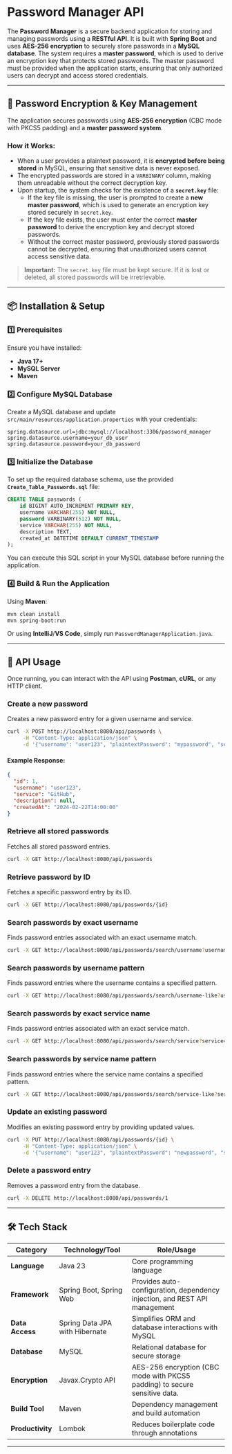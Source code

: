 # Password Manager API

The **Password Manager** is a secure backend application for storing and managing passwords using a **RESTful API**. It is built with **Spring Boot** and uses **AES-256 encryption** to securely store passwords in a **MySQL database**. The system requires a **master password**, which is used to derive an encryption key that protects stored passwords. The master password must be provided when the application starts, ensuring that only authorized users can decrypt and access stored credentials.

---

## 🔐 Password Encryption & Key Management

The application secures passwords using **AES-256 encryption** (CBC mode with PKCS5 padding) and a **master password system**.

### **How it Works:**
- When a user provides a plaintext password, it is **encrypted before being stored** in MySQL, ensuring that sensitive data is never exposed.
- The encrypted passwords are stored in a `VARBINARY` column, making them unreadable without the correct decryption key.
- Upon startup, the system checks for the existence of a **`secret.key`** file:
    - If the key file is missing, the user is prompted to create a **new master password**, which is used to generate an encryption key stored securely in `secret.key`.
    - If the key file exists, the user must enter the correct **master password** to derive the encryption key and decrypt stored passwords.
    - Without the correct master password, previously stored passwords cannot be decrypted, ensuring that unauthorized users cannot access sensitive data.

> **Important:** The `secret.key` file must be kept secure. If it is lost or deleted, all stored passwords will be irretrievable.

---

## 📦 Installation & Setup

### **1️⃣ Prerequisites**

Ensure you have installed:

- **Java 17+**
- **MySQL Server**
- **Maven**

### **2️⃣ Configure MySQL Database**

Create a MySQL database and update `src/main/resources/application.properties` with your credentials:

```properties
spring.datasource.url=jdbc:mysql://localhost:3306/password_manager
spring.datasource.username=your_db_user
spring.datasource.password=your_db_password
```



### **3️⃣ Initialize the Database**

To set up the required database schema, use the provided **`Create_Table_Passwords.sql`** file:

```sql
CREATE TABLE passwords (
    id BIGINT AUTO_INCREMENT PRIMARY KEY,
    username VARCHAR(255) NOT NULL,
    password VARBINARY(512) NOT NULL,
    service VARCHAR(255) NOT NULL,
    description TEXT,
    created_at DATETIME DEFAULT CURRENT_TIMESTAMP
);
```

You can execute this SQL script in your MySQL database before running the application.

### **4️⃣ Build & Run the Application**

Using **Maven**:

```bash
mvn clean install
mvn spring-boot:run
```

Or using **IntelliJ**/**VS Code**, simply run `PasswordManagerApplication.java`.

---

## 📡 API Usage

Once running, you can interact with the API using **Postman**, **cURL**, or any HTTP client.

### **Create a new password**
Creates a new password entry for a given username and service.
```bash
curl -X POST http://localhost:8080/api/passwords \
     -H "Content-Type: application/json" \
     -d '{"username": "user123", "plaintextPassword": "mypassword", "service": "GitHub"}'
```
#### Example Response:
```json
{
  "id": 1,
  "username": "user123",
  "service": "GitHub",
  "description": null,
  "createdAt": "2024-02-22T14:00:00"
}
```

### **Retrieve all stored passwords**
Fetches all stored password entries.
```bash
curl -X GET http://localhost:8080/api/passwords
```

### **Retrieve password by ID**
Fetches a specific password entry by its ID.
```bash
curl -X GET http://localhost:8080/api/passwords/{id}
```

### **Search passwords by exact username**
Finds password entries associated with an exact username match.
```bash
curl -X GET http://localhost:8080/api/passwords/search/username?username=user123
```

### **Search passwords by username pattern**
Finds password entries where the username contains a specified pattern.
```bash
curl -X GET http://localhost:8080/api/passwords/search/username-like?usernamePattern=%partialName%
```

### **Search passwords by exact service name**
Finds password entries associated with an exact service match.
```bash
curl -X GET http://localhost:8080/api/passwords/search/service?service=GitHub
```

### **Search passwords by service name pattern**
Finds password entries where the service name contains a specified pattern.
```bash
curl -X GET http://localhost:8080/api/passwords/search/service-like?servicePattern=%partialService%
```

### **Update an existing password**
Modifies an existing password entry by providing updated values.
```bash
curl -X PUT http://localhost:8080/api/passwords/{id} \
     -H "Content-Type: application/json" \
     -d '{"username": "user123", "plaintextPassword": "newpassword", "service": "GitHub"}'
```

### **Delete a password entry**
Removes a password entry from the database.
```bash
curl -X DELETE http://localhost:8080/api/passwords/1
```

---

## 🛠️ Tech Stack

| Category         | Technology/Tool                | Role/Usage                                                     |
| ---------------- |--------------------------------| -------------------------------------------------------------- |
| **Language**     | Java 23                       | Core programming language                                      |
| **Framework**    | Spring Boot, Spring Web        | Provides auto-configuration, dependency injection, and REST API management |
| **Data Access**  | Spring Data JPA with Hibernate | Simplifies ORM and database interactions with MySQL            |
| **Database**     | MySQL                          | Relational database for secure storage                         |
| **Encryption**   | Javax.Crypto API    | AES-256 encryption (CBC mode with PKCS5 padding) to secure sensitive data.         |
| **Build Tool**   | Maven                          | Dependency management and build automation                     |
| **Productivity** | Lombok                         | Reduces boilerplate code through annotations                    |

---

